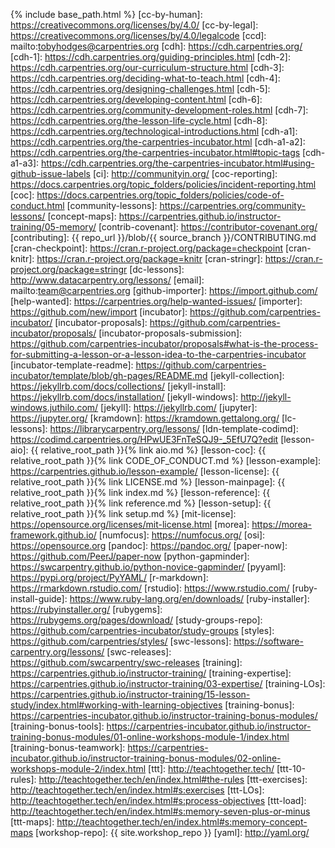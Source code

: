 {% include base_path.html %}
[cc-by-human]: https://creativecommons.org/licenses/by/4.0/
[cc-by-legal]: https://creativecommons.org/licenses/by/4.0/legalcode
[ccd]: mailto:tobyhodges@carpentries.org
[cdh]: https://cdh.carpentries.org/
[cdh-1]: https://cdh.carpentries.org/guiding-principles.html
[cdh-2]: https://cdh.carpentries.org/our-curriculum-structure.html
[cdh-3]: https://cdh.carpentries.org/deciding-what-to-teach.html
[cdh-4]: https://cdh.carpentries.org/designing-challenges.html
[cdh-5]: https://cdh.carpentries.org/developing-content.html
[cdh-6]: https://cdh.carpentries.org/community-development-roles.html
[cdh-7]: https://cdh.carpentries.org/the-lesson-life-cycle.html
[cdh-8]: https://cdh.carpentries.org/technological-introductions.html
[cdh-a1]: https://cdh.carpentries.org/the-carpentries-incubator.html
[cdh-a1-a2]: https://cdh.carpentries.org/the-carpentries-incubator.html#topic-tags
[cdh-a1-a3]: https://cdh.carpentries.org/the-carpentries-incubator.html#using-github-issue-labels
[ci]: http://communityin.org/
[coc-reporting]: https://docs.carpentries.org/topic_folders/policies/incident-reporting.html
[coc]: https://docs.carpentries.org/topic_folders/policies/code-of-conduct.html
[community-lessons]: https://carpentries.org/community-lessons/
[concept-maps]: https://carpentries.github.io/instructor-training/05-memory/
[contrib-covenant]: https://contributor-covenant.org/
[contributing]: {{ repo_url }}/blob/{{ source_branch }}/CONTRIBUTING.md
[cran-checkpoint]: https://cran.r-project.org/package=checkpoint
[cran-knitr]: https://cran.r-project.org/package=knitr
[cran-stringr]: https://cran.r-project.org/package=stringr
[dc-lessons]: http://www.datacarpentry.org/lessons/
[email]: mailto:team@carpentries.org
[github-importer]: https://import.github.com/
[help-wanted]: https://carpentries.org/help-wanted-issues/
[importer]: https://github.com/new/import
[incubator]: https://github.com/carpentries-incubator/
[incubator-proposals]: https://github.com/carpentries-incubator/proposals/
[incubator-proposals-submission]: https://github.com/carpentries-incubator/proposals#what-is-the-process-for-submitting-a-lesson-or-a-lesson-idea-to-the-carpentries-incubator
[incubator-template-readme]: https://github.com/carpentries-incubator/template/blob/gh-pages/README.md
[jekyll-collection]: https://jekyllrb.com/docs/collections/
[jekyll-install]: https://jekyllrb.com/docs/installation/
[jekyll-windows]: http://jekyll-windows.juthilo.com/
[jekyll]: https://jekyllrb.com/
[jupyter]: https://jupyter.org/
[kramdown]: https://kramdown.gettalong.org/
[lc-lessons]: https://librarycarpentry.org/lessons/
[ldn-template-codimd]: https://codimd.carpentries.org/HPwUE3FnTeSQJ9-_5EfU7Q?edit
[lesson-aio]: {{ relative_root_path }}{% link aio.md %}
[lesson-coc]: {{ relative_root_path }}{% link CODE_OF_CONDUCT.md %}
[lesson-example]: https://carpentries.github.io/lesson-example/
[lesson-license]: {{ relative_root_path }}{% link LICENSE.md %}
[lesson-mainpage]: {{ relative_root_path }}{% link index.md %}
[lesson-reference]: {{ relative_root_path }}{% link reference.md %}
[lesson-setup]: {{ relative_root_path }}{% link setup.md %}
[mit-license]: https://opensource.org/licenses/mit-license.html
[morea]: https://morea-framework.github.io/
[numfocus]: https://numfocus.org/
[osi]: https://opensource.org
[pandoc]: https://pandoc.org/
[paper-now]: https://github.com/PeerJ/paper-now
[python-gapminder]: https://swcarpentry.github.io/python-novice-gapminder/
[pyyaml]: https://pypi.org/project/PyYAML/
[r-markdown]: https://rmarkdown.rstudio.com/
[rstudio]: https://www.rstudio.com/
[ruby-install-guide]: https://www.ruby-lang.org/en/downloads/
[ruby-installer]: https://rubyinstaller.org/
[rubygems]: https://rubygems.org/pages/download/
[study-groups-repo]: https://github.com/carpentries-incubator/study-groups
[styles]: https://github.com/carpentries/styles/
[swc-lessons]: https://software-carpentry.org/lessons/
[swc-releases]: https://github.com/swcarpentry/swc-releases
[training]: https://carpentries.github.io/instructor-training/
[training-expertise]: https://carpentries.github.io/instructor-training/03-expertise/
[training-LOs]: https://carpentries.github.io/instructor-training/15-lesson-study/index.html#working-with-learning-objectives
[training-bonus]: https://carpentries-incubator.github.io/instructor-training-bonus-modules/
[training-bonus-tools]: https://carpentries-incubator.github.io/instructor-training-bonus-modules/01-online-workshops-module-1/index.html
[training-bonus-teamwork]: https://carpentries-incubator.github.io/instructor-training-bonus-modules/02-online-workshops-module-2/index.html
[ttt]: http://teachtogether.tech/
[ttt-10-rules]: http://teachtogether.tech/en/index.html#the-rules
[ttt-exercises]: http://teachtogether.tech/en/index.html#s:exercises
[ttt-LOs]: http://teachtogether.tech/en/index.html#s:process-objectives
[ttt-load]: http://teachtogether.tech/en/index.html#s:memory-seven-plus-or-minus
[ttt-maps]: http://teachtogether.tech/en/index.html#s:memory-concept-maps
[workshop-repo]: {{ site.workshop_repo }}
[yaml]: http://yaml.org/
